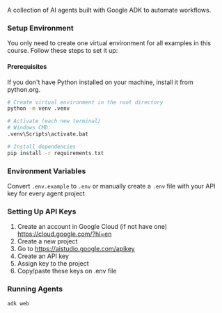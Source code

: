 A collection of AI agents built with Google ADK to automate workflows.

### Setup Environment

You only need to create one virtual environment for all examples in this course.
Follow these steps to set it up:

#### Prerequisites

If you don't have Python installed on your machine, install it from python.org.

```bash
# Create virtual environment in the root directory
python -m venv .venv

# Activate (each new terminal)
# Windows CMD:
.venv\Scripts\activate.bat

# Install dependencies
pip install -r requirements.txt
```

### Environment Variables

Convert `.env.example` to `.env` or manually create a `.env` file with your API key for every agent project

### Setting Up API Keys

1. Create an account in Google Cloud (if not have one) https://cloud.google.com/?hl=en
2. Create a new project
3. Go to https://aistudio.google.com/apikey
4. Create an API key
5. Assign key to the project
6. Copy/paste these keys on .env file

### Running Agents

```bash
adk web
```

